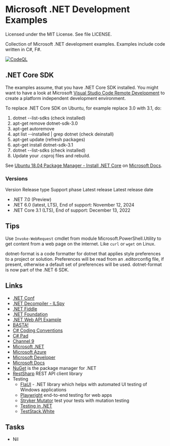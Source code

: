# Microsoft .NET Development Examples

Licensed under the MIT License. See file LICENSE.

Collection of Microsoft .NET development examples. Examples include code written in C#, F#.

[![CodeQL](https://github.com/mneiferbag/csharp-examples/actions/workflows/codeql-analysis.yml/badge.svg)](https://github.com/mneiferbag/csharp-examples/actions/workflows/codeql-analysis.yml)

## .NET Core SDK

The examples assume, that you have .NET Core SDK installed. You might want to have a look at Microsoft [Visual Studio Code Remote Development](https://code.visualstudio.com/docs/remote/remote-overview) to create a platform independent development environment.

To replace .NET Core SDK on Ubuntu, for example replace 3.0 with 3.1, do:

1. dotnet --list-sdks (check installed)
2. apt-get remove dotnet-sdk-3.0
3. apt-get autoremove
4. apt list --installed | grep dotnet (check deinstall)
5. apt-get update (refresh packages)
6. apt-get install dotnet-sdk-3.1
7. dotnet --list-sdks (check installed)
8. Update your .csproj files and rebuild.

See [Ubuntu 18.04 Package Manager - Install .NET Core](https://docs.microsoft.com/en-us/dotnet/core/install/linux-package-manager-ubuntu-1804) on [Microsoft Docs](https://docs.microsoft.com/).

### Versions

Version	Release type	Support phase	Latest release	Latest release date	
- .NET 7.0 (Preview)
- .NET 6.0 (latest, LTS), End of support: November 12, 2024
- .NET Core 3.1 (LTS), End of support: December 13, 2022

## Tips

Use `Invoke-WebRequest` cmdlet from module Microsoft.PowerShell.Utility to get content from a web page on the internet. Like `curl` or `wget` on Linux.

dotnet-format is a code formatter for dotnet that applies style preferences to a project or solution. Preferences will be read from an .editorconfig file, if present, otherwise a default set of preferences will be used. dotnet-format is now part of the .NET 6 SDK.

## Links

- [.NET Conf](https://www.dotnetconf.net/ ".NET Conf")
- [.NET Decompiler - ILSpy](https://github.com/icsharpcode/ILSpy ".NET Decompiler")
- [.NET Fiddle](https://dotnetfiddle.net/ ".NET Fiddle")
- [.NET Foundation](https://dotnetfoundation.org/ ".NET Foundation")
- [.NET Web API Example](https://github.com/mneiferbag/dotnet-web-api)
- [BASTA!](https://basta.net/ "BASTA!")
- [C# Coding Conventions](https://docs.microsoft.com/en-us/dotnet/csharp/fundamentals/coding-style/coding-conventions)
- [C# Pad](https://csharppad.com/ "C# Pad")
- [Channel 9](https://channel9.msdn.com/ "Channel 9")
- [Microsoft .NET](https://dotnet.microsoft.com/ "Microsoft .NET")
- [Microsoft Azure](https://azure.microsoft.com/ "Microsoft Azure")
- [Microsoft Developer](https://developer.microsoft.com/ "Microsoft Developer")
- [Microsoft Docs](https://docs.microsoft.com/ "Microsoft Docs")
- [NuGet](https://www.nuget.org/) is the package manager for .NET
- [RestSharp](https://restsharp.dev/) REST API client library
- Testing
  - [FlaUI](https://github.com/FlaUI/FlaUI) - .NET library which helps with automated UI testing of Windows applications
  - [Playwright](https://playwright.dev/) end-to-end testing for web apps
  - [Stryker Mutator](https://stryker-mutator.io/) test your tests with mutation testing
  - [Testing in .NET](https://docs.microsoft.com/en-us/dotnet/core/testing/)
  - [TestStack.White](https://teststackwhite.readthedocs.io/en/latest/ "TestStack.White")

## Tasks

- Nil

